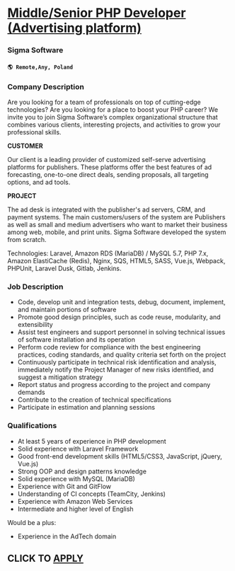 # [Middle/Senior PHP Developer (Advertising platform)](https://www.remotewlb.com/apply/middle-senior-php-developer-advertising-platform-110057)  
### Sigma Software  
#### `🌎 Remote,Any, Poland`  

### **Company Description**

Are you looking for a team of professionals on top of cutting-edge technologies? Are you looking for a place to boost your PHP career? We invite you to join Sigma Software’s complex organizational structure that combines various clients, interesting projects, and activities to grow your professional skills.

 **CUSTOMER**

Our client is a leading provider of customized self-serve advertising platforms for publishers. These platforms offer the best features of ad forecasting, one-to-one direct deals, sending proposals, all targeting options, and ad tools.

 **PROJECT**

The ad desk is integrated with the publisher's ad servers, CRM, and payment systems. The main customers/users of the system are Publishers as well as small and medium advertisers who want to market their business among web, mobile, and print units. Sigma Software developed the system from scratch.

Technologies: Laravel, Amazon RDS (MariaDB) / MySQL 5.7, PHP 7.x, Amazon ElastiCache (Redis), Nginx, SQS, HTML5, SASS, Vue.js, Webpack, PHPUnit, Laravel Dusk, Gitlab, Jenkins.

###  **Job Description**

  * Code, develop unit and integration tests, debug, document, implement, and maintain portions of software
  * Promote good design principles, such as code reuse, modularity, and extensibility
  * Assist test engineers and support personnel in solving technical issues of software installation and its operation
  * Perform code review for compliance with the best engineering practices, coding standards, and quality criteria set forth on the project
  * Continuously participate in technical risk identification and analysis, immediately notify the Project Manager of new risks identified, and suggest a mitigation strategy
  * Report status and progress according to the project and company demands
  * Сontribute to the creation of technical specifications
  * Participate in estimation and planning sessions

###  **Qualifications**

  * At least 5 years of experience in PHP development
  * Solid experience with Laravel Framework
  * Good front-end development skills (HTML5/CSS3, JavaScript, jQuery, Vue.js)
  * Strong OOP and design patterns knowledge
  * Solid experience with MySQL (MariaDB)
  * Experience with Git and GitFlow
  * Understanding of CI concepts (TeamCity, Jenkins)
  * Experience with Amazon Web Services
  * Intermediate and higher level of English

Would be a plus:

  * Experience in the AdTech domain

  
## CLICK TO [APPLY](https://www.remotewlb.com/apply/middle-senior-php-developer-advertising-platform-110057)

